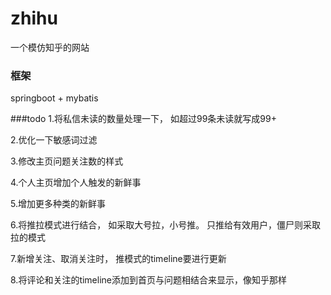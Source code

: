 # zhihu
一个模仿知乎的网站

### 框架
springboot + mybatis


###todo
1.将私信未读的数量处理一下，  如超过99条未读就写成99+

2.优化一下敏感词过滤

3.修改主页问题关注数的样式

4.个人主页增加个人触发的新鲜事

5.增加更多种类的新鲜事

6.将推拉模式进行结合， 如采取大号拉，小号推。 只推给有效用户，僵尸则采取拉的模式

7.新增关注、取消关注时， 推模式的timeline要进行更新

8.将评论和关注的timeline添加到首页与问题相结合来显示，像知乎那样